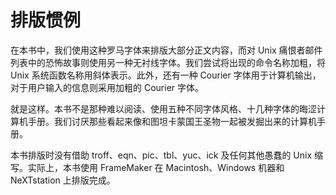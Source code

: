 # 排版惯例


在本书中，我们使用这种罗马字体来排版大部分正文内容，而对 Unix 痛恨者邮件列表中的恐怖故事则使用另一种无衬线字体。我们尝试将出现的命令名称加粗，将 Unix 系统函数名称用斜体表示。此外，还有一种 Courier 字体用于计算机输出，对于用户输入的信息则采用加粗的 Courier 字体。

就是这样。本书不是那种难以阅读、使用五种不同字体风格、十几种字体的晦涩计算机手册。我们讨厌那些看起来像和图坦卡蒙国王圣物一起被发掘出来的计算机手册。

本书排版时没有借助 troff、eqn、pic、tbl、yuc、ick 及任何其他愚蠢的 Unix 缩写。实际上，本书使用 FrameMaker 在 Macintosh、Windows 机器和 NeXTstation 上排版完成。
